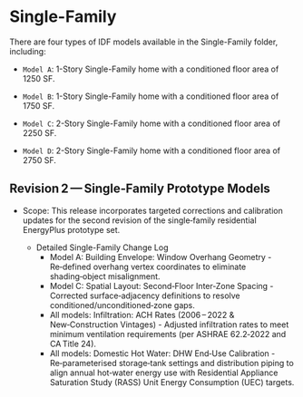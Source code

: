 # Single-Family
There are four types of IDF models available in the Single-Family folder, including:
  
  - `Model A`: 1-Story Single-Family home with a conditioned floor area of 1250 SF.
  
  - `Model B`: 1-Story Single-Family home with a conditioned floor area of 1750 SF.
  
  - `Model C`: 2-Story Single-Family home with a conditioned floor area of 2250 SF.
  
  - `Model D`: 2-Story Single-Family home with a conditioned floor area of 2750 SF.

  
## Revision 2 — Single‑Family Prototype Models

 - Scope: This release incorporates targeted corrections and calibration updates for the second revision of the single‑family residential EnergyPlus prototype set.

    - Detailed Single-Family Change Log
        - Model A: Building Envelope: Window Overhang Geometry - Re‑defined overhang vertex coordinates to eliminate shading‑object misalignment.
        - Model C: Spatial Layout: Second‑Floor Inter‑Zone Spacing - Corrected surface‑adjacency definitions to resolve conditioned/unconditioned‑zone gaps.
        - All models: Infiltration: ACH Rates (2006 – 2022 & New‑Construction Vintages) - Adjusted infiltration rates to meet minimum ventilation requirements (per ASHRAE 62.2‑2022 and CA Title 24).
        - All models: Domestic Hot Water: DHW End‑Use Calibration - Re‑parameterised storage‑tank settings and distribution piping to align annual hot‑water energy use with Residential Appliance Saturation Study (RASS) Unit Energy Consumption (UEC) targets.
